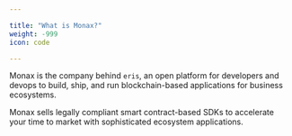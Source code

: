 ```yaml
---

title: "What is Monax?"
weight: -999
icon: code

---
```


Monax is the company behind `eris`, an open platform for developers and devops to build, ship, and run blockchain-based applications for business ecosystems.

Monax sells legally compliant smart contract-based SDKs to accelerate your time to market with sophisticated ecosystem applications.
